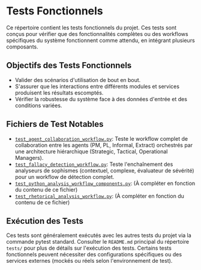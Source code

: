 # Tests Fonctionnels

Ce répertoire contient les tests fonctionnels du projet. Ces tests sont conçus pour vérifier que des fonctionnalités complètes ou des workflows spécifiques du système fonctionnent comme attendu, en intégrant plusieurs composants.

## Objectifs des Tests Fonctionnels

*   Valider des scénarios d'utilisation de bout en bout.
*   S'assurer que les interactions entre différents modules et services produisent les résultats escomptés.
*   Vérifier la robustesse du système face à des données d'entrée et des conditions variées.

## Fichiers de Test Notables

*   [`test_agent_collaboration_workflow.py`](test_agent_collaboration_workflow.py:1): Teste le workflow complet de collaboration entre les agents (PM, PL, Informal, Extract) orchestrés par une architecture hiérarchique (Strategic, Tactical, Operational Managers).
*   [`test_fallacy_detection_workflow.py`](test_fallacy_detection_workflow.py:1): Teste l'enchaînement des analyseurs de sophismes (contextuel, complexe, évaluateur de sévérité) pour un workflow de détection complet.
*   [`test_python_analysis_workflow_components.py`](test_python_analysis_workflow_components.py:1): (À compléter en fonction du contenu de ce fichier)
*   [`test_rhetorical_analysis_workflow.py`](test_rhetorical_analysis_workflow.py:1): (À compléter en fonction du contenu de ce fichier)

## Exécution des Tests

Ces tests sont généralement exécutés avec les autres tests du projet via la commande pytest standard. Consulter le `README.md` principal du répertoire `tests/` pour plus de détails sur l'exécution des tests.
Certains tests fonctionnels peuvent nécessiter des configurations spécifiques ou des services externes (mockés ou réels selon l'environnement de test).